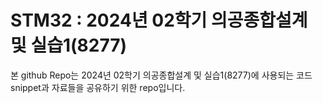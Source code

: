 # STM32 : 2024년 02학기 의공종합설계 및 실습1(8277)
본 github Repo는 2024년 02학기 의공종합설계 및 실습1(8277)에 사용되는 
  코드 snippet과 자료들을 공유하기 위한 repo입니다. 
